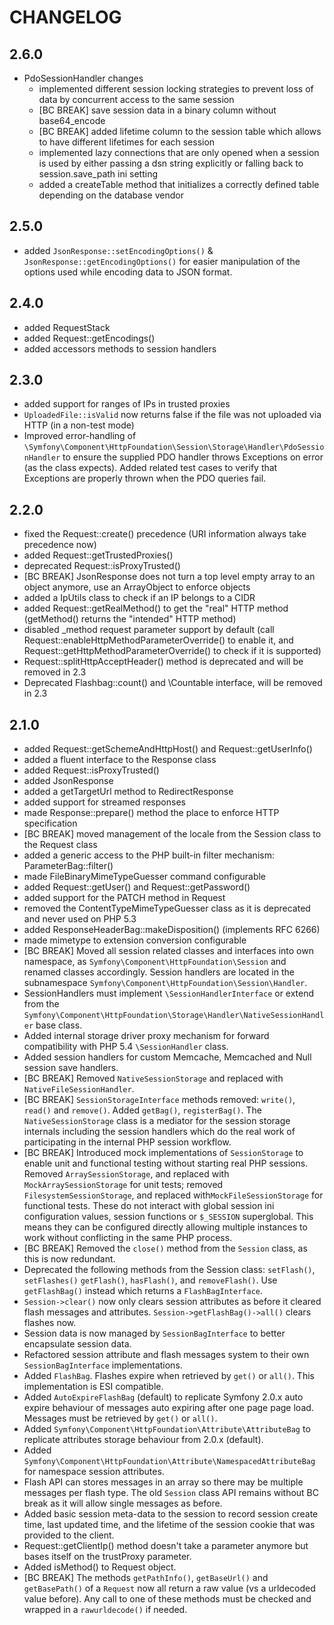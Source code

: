 CHANGELOG
=========


2.6.0
-----

 * PdoSessionHandler changes
   - implemented different session locking strategies to prevent loss of data by concurrent access to the same session
   - [BC BREAK] save session data in a binary column without base64_encode
   - [BC BREAK] added lifetime column to the session table which allows to have different lifetimes for each session
   - implemented lazy connections that are only opened when a session is used by either passing a dsn string
     explicitly or falling back to session.save_path ini setting
   - added a createTable method that initializes a correctly defined table depending on the database vendor

2.5.0
-----

 * added `JsonResponse::setEncodingOptions()` & `JsonResponse::getEncodingOptions()` for easier manipulation
   of the options used while encoding data to JSON format.

2.4.0
-----

 * added RequestStack
 * added Request::getEncodings()
 * added accessors methods to session handlers

2.3.0
-----

 * added support for ranges of IPs in trusted proxies
 * `UploadedFile::isValid` now returns false if the file was not uploaded via HTTP (in a non-test mode)
 * Improved error-handling of `\Symfony\Component\HttpFoundation\Session\Storage\Handler\PdoSessionHandler`
   to ensure the supplied PDO handler throws Exceptions on error (as the class expects). Added related test cases
   to verify that Exceptions are properly thrown when the PDO queries fail.

2.2.0
-----

 * fixed the Request::create() precedence (URI information always take precedence now)
 * added Request::getTrustedProxies()
 * deprecated Request::isProxyTrusted()
 * [BC BREAK] JsonResponse does not turn a top level empty array to an object anymore, use an ArrayObject to enforce objects
 * added a IpUtils class to check if an IP belongs to a CIDR
 * added Request::getRealMethod() to get the "real" HTTP method (getMethod() returns the "intended" HTTP method)
 * disabled _method request parameter support by default (call Request::enableHttpMethodParameterOverride() to
   enable it, and Request::getHttpMethodParameterOverride() to check if it is supported)
 * Request::splitHttpAcceptHeader() method is deprecated and will be removed in 2.3
 * Deprecated Flashbag::count() and \Countable interface, will be removed in 2.3

2.1.0
-----

 * added Request::getSchemeAndHttpHost() and Request::getUserInfo()
 * added a fluent interface to the Response class
 * added Request::isProxyTrusted()
 * added JsonResponse
 * added a getTargetUrl method to RedirectResponse
 * added support for streamed responses
 * made Response::prepare() method the place to enforce HTTP specification
 * [BC BREAK] moved management of the locale from the Session class to the Request class
 * added a generic access to the PHP built-in filter mechanism: ParameterBag::filter()
 * made FileBinaryMimeTypeGuesser command configurable
 * added Request::getUser() and Request::getPassword()
 * added support for the PATCH method in Request
 * removed the ContentTypeMimeTypeGuesser class as it is deprecated and never used on PHP 5.3
 * added ResponseHeaderBag::makeDisposition() (implements RFC 6266)
 * made mimetype to extension conversion configurable
 * [BC BREAK] Moved all session related classes and interfaces into own namespace, as
   `Symfony\Component\HttpFoundation\Session` and renamed classes accordingly.
   Session handlers are located in the subnamespace `Symfony\Component\HttpFoundation\Session\Handler`.
 * SessionHandlers must implement `\SessionHandlerInterface` or extend from the
   `Symfony\Component\HttpFoundation\Storage\Handler\NativeSessionHandler` base class.
 * Added internal storage driver proxy mechanism for forward compatibility with
   PHP 5.4 `\SessionHandler` class.
 * Added session handlers for custom Memcache, Memcached and Null session save handlers.
 * [BC BREAK] Removed `NativeSessionStorage` and replaced with `NativeFileSessionHandler`.
 * [BC BREAK] `SessionStorageInterface` methods removed: `write()`, `read()` and
   `remove()`.  Added `getBag()`, `registerBag()`.  The `NativeSessionStorage` class
   is a mediator for the session storage internals including the session handlers
   which do the real work of participating in the internal PHP session workflow.
 * [BC BREAK] Introduced mock implementations of `SessionStorage` to enable unit
   and functional testing without starting real PHP sessions.  Removed
   `ArraySessionStorage`, and replaced with `MockArraySessionStorage` for unit
   tests; removed `FilesystemSessionStorage`, and replaced with`MockFileSessionStorage`
   for functional tests.  These do not interact with global session ini
   configuration values, session functions or `$_SESSION` superglobal. This means
   they can be configured directly allowing multiple instances to work without
   conflicting in the same PHP process.
 * [BC BREAK] Removed the `close()` method from the `Session` class, as this is
   now redundant.
 * Deprecated the following methods from the Session class: `setFlash()`, `setFlashes()`
   `getFlash()`, `hasFlash()`, and `removeFlash()`. Use `getFlashBag()` instead
   which returns a `FlashBagInterface`.
 * `Session->clear()` now only clears session attributes as before it cleared
   flash messages and attributes. `Session->getFlashBag()->all()` clears flashes now.
 * Session data is now managed by `SessionBagInterface` to better encapsulate
   session data.
 * Refactored session attribute and flash messages system to their own
  `SessionBagInterface` implementations.
 * Added `FlashBag`. Flashes expire when retrieved by `get()` or `all()`. This
   implementation is ESI compatible.
 * Added `AutoExpireFlashBag` (default) to replicate Symfony 2.0.x auto expire
   behaviour of messages auto expiring after one page page load.  Messages must
   be retrieved by `get()` or `all()`.
 * Added `Symfony\Component\HttpFoundation\Attribute\AttributeBag` to replicate
   attributes storage behaviour from 2.0.x (default).
 * Added `Symfony\Component\HttpFoundation\Attribute\NamespacedAttributeBag` for
   namespace session attributes.
 * Flash API can stores messages in an array so there may be multiple messages
   per flash type.  The old `Session` class API remains without BC break as it
   will allow single messages as before.
 * Added basic session meta-data to the session to record session create time,
   last updated time, and the lifetime of the session cookie that was provided
   to the client.
 * Request::getClientIp() method doesn't take a parameter anymore but bases
   itself on the trustProxy parameter.
 * Added isMethod() to Request object.
 * [BC BREAK] The methods `getPathInfo()`, `getBaseUrl()` and `getBasePath()` of
   a `Request` now all return a raw value (vs a urldecoded value before). Any call
   to one of these methods must be checked and wrapped in a `rawurldecode()` if
   needed.
